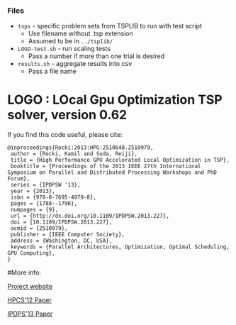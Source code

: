 ### Files
* `tsps` - specific problem sets from TSPLIB to run with test script
  * Use filename without .tsp extension
  * Assumed to be in `../tsplib/`
* `LOGO-test.sh` - run scaling tests
  * Pass a number if more than one trial is desired
* `results.sh` - aggregate results into csv
  * Pass a file name

# LOGO : LOcal Gpu Optimization TSP solver, version 0.62

If you find this code useful, please cite:

```
@inproceedings{Rocki:2013:HPG:2510648.2510979,
 author = {Rocki, Kamil and Suda, Reiji},
 title = {High Performance GPU Accelerated Local Optimization in TSP},
 booktitle = {Proceedings of the 2013 IEEE 27th International Symposium on Parallel and Distributed Processing Workshops and PhD Forum},
 series = {IPDPSW '13},
 year = {2013},
 isbn = {978-0-7695-4979-8},
 pages = {1788--1796},
 numpages = {9},
 url = {http://dx.doi.org/10.1109/IPDPSW.2013.227},
 doi = {10.1109/IPDPSW.2013.227},
 acmid = {2510979},
 publisher = {IEEE Computer Society},
 address = {Washington, DC, USA},
 keywords = {Parallel Architectures, Optimization, Optimal Scheduling, GPU Computing},
}

```


#More info:

[Project website](http://olab.is.s.u-tokyo.ac.jp/~kamil.rocki/projects.html)

[HPCS'12 Paper](http://olab.is.s.u-tokyo.ac.jp/~kamil.rocki/rocki_hpcs2012.pdf)

[IPDPS'13 Paper](http://olab.is.s.u-tokyo.ac.jp/~kamil.rocki/rocki_pco13.pdf)
